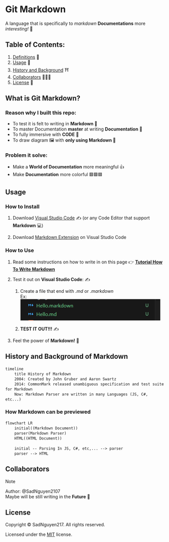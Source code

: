 # Git Markdown
A language that is specifically to *markdown* **Documentations** more *interesting!* :art:

## Table of Contents:
1. [Definitions](README.md#what-is-git-markdown) :book:
2. [Usage](README.md#usage) :iphone:
3. [History and Background](README.md#history-and-background-of-markdown) :shinto_shrine:
4. [Collaborators](README.md#collaborators) :people_holding_hands:
5. [License](README.md#license) :closed_book:

## What is Git Markdown?
### Reason why I built this repo:
- To test it is felt to writing in **Markdown :book:** 
- To master Documentation **master** at writing **Documentation** :open_book:
- To fully immersive with **CODE** :t-rex:
- To draw diagram :framed_picture: with **only using Markdown :art:**

### Problem it solve:
- Make a **World of Documentation** more meaningful :+1: 
- Make **Documentation** more colorful :red_square::green_square::blue_square:

## Usage
### How to Install
1. Download [Visual Studio Code](https://code.visualstudio.com/) :writing_hand: (or any Code Editor that support **Markdown** :computer:)
   
2. Download [Markdown Extension](bierner.github-markdown-preview) on Visual Studio Code

### How to Use 
1. Read some instructions on how to write in on this page :point_right: **[Tutorial How To Write Markdown](https://docs.github.com/en/get-started/writing-on-github/getting-started-with-writing-and-formatting-on-github/basic-writing-and-formatting-syntax)**
   
2. Test it out on **Visual Studio Code**: :writing_hand:
   
    1. Create a file that end with *.md* or *.markdown* <br>
    Ex: ![markdown-file-name](markdown-file-name.png)

    2. **TEST IT OUT!!!** :writing_hand:
   
3. Feel the power of **Markdown!** :100:

## History and Background of Markdown
```mermaid 
timeline 
    title History of Markdown
    2004: Created by John Gruber and Aaron Swartz 
    2014: CommonMark released unambiguous specification and test suite for Markdown
    Now: Markdown Parser are written in many Languages (JS, C#, etc...)  

```

### How Markdown can be previewed
``` mermaid 
flowchart LR
    initial((Markdown Document))
    parser(Markdown Parser)
    HTML((HTML Document))

    initial -- Parsing In JS, C#, etc,... --> parser 
    parser --> HTML
```

## Collaborators
> [!NOTE] 
> Author: @SadNguyen2107 <br>
> Maybe will be still writing in the **Future** :compass:

## License
Copyright :copyright: SadNguyen217. All rights reserved.

Licensed under the [MIT](LICENSE) license.